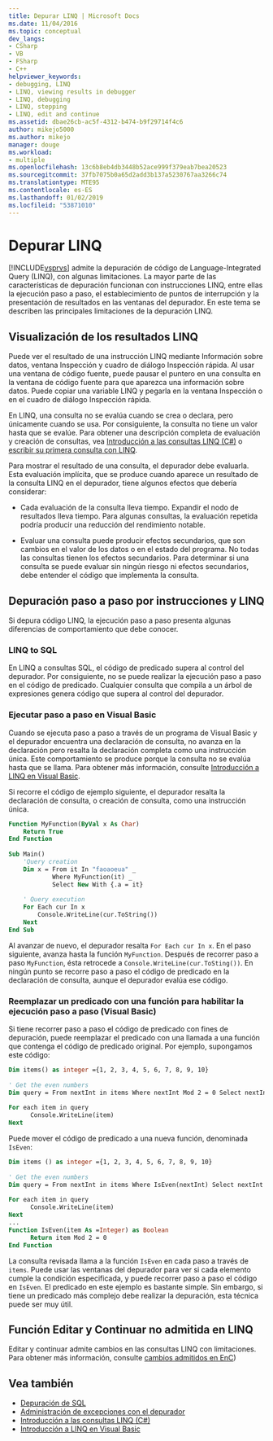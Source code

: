 ```yaml
---
title: Depurar LINQ | Microsoft Docs
ms.date: 11/04/2016
ms.topic: conceptual
dev_langs:
- CSharp
- VB
- FSharp
- C++
helpviewer_keywords:
- debugging, LINQ
- LINQ, viewing results in debugger
- LINQ, debugging
- LINQ, stepping
- LINQ, edit and continue
ms.assetid: dbae26cb-ac5f-4312-b474-b9f29714f4c6
author: mikejo5000
ms.author: mikejo
manager: douge
ms.workload:
- multiple
ms.openlocfilehash: 13c6b8eb4db3448b52ace999f379eab7bea20523
ms.sourcegitcommit: 37fb7075b0a65d2add3b137a5230767aa3266c74
ms.translationtype: MTE95
ms.contentlocale: es-ES
ms.lasthandoff: 01/02/2019
ms.locfileid: "53871010"
---
```

# <a name="debugging-linq"></a>Depurar LINQ
[!INCLUDE[vsprvs](../code-quality/includes/vsprvs_md.md)] admite la depuración de código de Language-Integrated Query (LINQ), con algunas limitaciones. La mayor parte de las características de depuración funcionan con instrucciones LINQ, entre ellas la ejecución paso a paso, el establecimiento de puntos de interrupción y la presentación de resultados en las ventanas del depurador. En este tema se describen las principales limitaciones de la depuración LINQ.  
  
##  <a name="BKMK_ViewingLINQResults"></a> Visualización de los resultados LINQ  
 Puede ver el resultado de una instrucción LINQ mediante Información sobre datos, ventana Inspección y cuadro de diálogo Inspección rápida. Al usar una ventana de código fuente, puede pausar el puntero en una consulta en la ventana de código fuente para que aparezca una información sobre datos. Puede copiar una variable LINQ y pegarla en la ventana Inspección o en el cuadro de diálogo Inspección rápida.  
  
 En LINQ, una consulta no se evalúa cuando se crea o declara, pero únicamente cuando se usa. Por consiguiente, la consulta no tiene un valor hasta que se evalúe. Para obtener una descripción completa de evaluación y creación de consultas, vea [Introducción a las consultas LINQ (C#)](/dotnet/csharp/programming-guide/concepts/linq/introduction-to-linq-queries) o [escribir su primera consulta con LINQ](/dotnet/visual-basic/programming-guide/concepts/linq/writing-your-first-linq-query).  
  
 Para mostrar el resultado de una consulta, el depurador debe evaluarla. Esta evaluación implícita, que se produce cuando aparece un resultado de la consulta LINQ en el depurador, tiene algunos efectos que debería considerar:  
  
-   Cada evaluación de la consulta lleva tiempo. Expandir el nodo de resultados lleva tiempo. Para algunas consultas, la evaluación repetida podría producir una reducción del rendimiento notable.  
  
-   Evaluar una consulta puede producir efectos secundarios, que son cambios en el valor de los datos o en el estado del programa. No todas las consultas tienen los efectos secundarios. Para determinar si una consulta se puede evaluar sin ningún riesgo ni efectos secundarios, debe entender el código que implementa la consulta.  
  
##  <a name="BKMK_SteppingAndLinq"></a> Depuración paso a paso por instrucciones y LINQ  
 Si depura código LINQ, la ejecución paso a paso presenta algunas diferencias de comportamiento que debe conocer.  
  
### <a name="linq-to-sql"></a>LINQ to SQL  
 En LINQ a consultas SQL, el código de predicado supera al control del depurador. Por consiguiente, no se puede realizar la ejecución paso a paso en el código de predicado. Cualquier consulta que compila a un árbol de expresiones genera código que supera al control del depurador.  
  
### <a name="stepping-in-visual-basic"></a>Ejecutar paso a paso en Visual Basic  
 Cuando se ejecuta paso a paso a través de un programa de Visual Basic y el depurador encuentra una declaración de consulta, no avanza en la declaración pero resalta la declaración completa como una instrucción única. Este comportamiento se produce porque la consulta no se evalúa hasta que se llama. Para obtener más información, consulte [Introducción a LINQ en Visual Basic](/dotnet/visual-basic/programming-guide/language-features/linq/introduction-to-linq).  
  
 Si recorre el código de ejemplo siguiente, el depurador resalta la declaración de consulta, o creación de consulta, como una instrucción única.  
  
```vb
Function MyFunction(ByVal x As Char)  
    Return True  
End Function  
  
Sub Main()  
    'Query creation  
    Dim x = From it In "faoaoeua" _  
            Where MyFunction(it) _  
            Select New With {.a = it}  
  
    ' Query execution  
    For Each cur In x  
        Console.WriteLine(cur.ToString())  
    Next  
End Sub  
```  
  
 Al avanzar de nuevo, el depurador resalta `For Each cur In x`. En el paso siguiente, avanza hasta la función `MyFunction`. Después de recorrer paso a paso `MyFunction`, ésta retrocede a `Console.WriteLine(cur.ToSting())`. En ningún punto se recorre paso a paso el código de predicado en la declaración de consulta, aunque el depurador evalúa ese código.  
  
### <a name="replacing-a-predicate-with-a-function-to-enable-stepping-visual-basic"></a>Reemplazar un predicado con una función para habilitar la ejecución paso a paso (Visual Basic)  
 Si tiene recorrer paso a paso el código de predicado con fines de depuración, puede reemplazar el predicado con una llamada a una función que contenga el código de predicado original. Por ejemplo, supongamos este código:  
  
```vb
Dim items() as integer ={1, 2, 3, 4, 5, 6, 7, 8, 9, 10}  
  
' Get the even numbers  
Dim query = From nextInt in items Where nextInt Mod 2 = 0 Select nextInt  
  
For each item in query  
      Console.WriteLine(item)  
Next  
```  
  
 Puede mover el código de predicado a una nueva función, denominada `IsEven`:  
  
```vb
Dim items () as integer ={1, 2, 3, 4, 5, 6, 7, 8, 9, 10}  
  
' Get the even numbers  
Dim query = From nextInt in items Where IsEven(nextInt) Select nextInt  
  
For each item in query  
      Console.WriteLine(item)  
Next  
...   
Function IsEven(item As =Integer) as Boolean  
      Return item Mod 2 = 0  
End Function  
```  
  
 La consulta revisada llama a la función `IsEven` en cada paso a través de `items`. Puede usar las ventanas del depurador para ver si cada elemento cumple la condición especificada, y puede recorrer paso a paso el código en `IsEven`. El predicado en este ejemplo es bastante simple. Sin embargo, si tiene un predicado más complejo debe realizar la depuración, esta técnica puede ser muy útil.  
  
##  <a name="BKMK_EditandContinueNotSupportedforLINQ"></a> Función Editar y Continuar no admitida en LINQ  
 Editar y continuar admite cambios en las consultas LINQ con limitaciones. Para obtener más información, consulte [cambios admitidos en EnC](https://github.com/dotnet/roslyn/wiki/EnC-Supported-Edits))
  
## <a name="see-also"></a>Vea también

- [Depuración de SQL](/previous-versions/visualstudio/visual-studio-2010/zefbf0t6\(v\=vs.100\))
- [Administración de excepciones con el depurador](../debugger/managing-exceptions-with-the-debugger.md)
- [Introducción a las consultas LINQ (C#)](/dotnet/csharp/programming-guide/concepts/linq/introduction-to-linq-queries)
- [Introducción a LINQ en Visual Basic](/dotnet/visual-basic/programming-guide/language-features/linq/introduction-to-linq)
